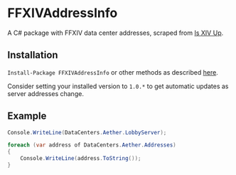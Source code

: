 # FFXIVAddressInfo
A C# package with FFXIV data center addresses, scraped from [Is XIV Up](https://is.xivup.com/adv).

## Installation
`Install-Package FFXIVAddressInfo` or other methods as described [here](https://www.nuget.org/packages/FFXIVAddressInfo/).

Consider setting your installed version to `1.0.*` to get automatic updates as server addresses change.

## Example

```csharp
Console.WriteLine(DataCenters.Aether.LobbyServer);

foreach (var address of DataCenters.Aether.Addresses)
{
    Console.WriteLine(address.ToString());
}
```